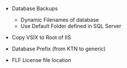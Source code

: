 * Database Backups
  - Dynamic Filenames of database
  - Use Default Folder defined in SQL Server

* Copy VSIX to Root of IIS

* Database Prefix (from KTN to generic)

* FLF License file location